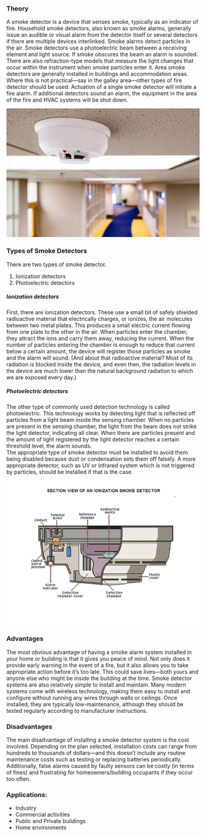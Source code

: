 ### Theory
A smoke detector is a device that senses smoke, typically as an indicator of fire. Household smoke detectors, also known as smoke alarms, generally issue an audible or visual alarm from the detector itself or several detectors if there are multiple devices interlinked. Smoke alarms detect particles in the air.  Smoke detectors use a photoelectric beam between a receiving element and light source. If smoke obscures the beam an alarm is sounded. There are also refraction-type models that measure the light changes that occur within the instrument when smoke particles enter it. Area smoke detectors are generally installed in buildings and accommodation areas. Where this is not practical—say in the galley area—other types of fire detector should be used. Actuation of a single smoke detector will initiate a fire alarm. If additional detectors sound an alarm, the equipment in the area of the fire and HVAC systems will be shut down. 

![1](images/figure1.jpeg)

### Types of Smoke Detectors
There are two types of smoke detector.
1. Ionization detectors
2. Photoelectric detectors

##### Ionization detectors
First, there are ionization detectors. These use a small bit of safely shielded radioactive material that electrically charges, or ionizes, the air molecules between two metal plates. This produces a small electric current flowing from one plate to the other in the air. When particles enter the chamber, they attract the ions and carry them away, reducing the current. When the number of particles entering the chamber is enough to reduce that current below a certain amount, the device will register those particles as smoke and the alarm will sound. (And about that radioactive material? Most of its radiation is blocked inside the device, and even then, the radiation levels in the device are much lower than the natural background radiation to which we are exposed every day.)

##### Photoelectric detectors
The other type of commonly used detection technology is called photoelectric. This technology works by detecting light that is reflected off particles from a light beam inside the sensing chamber. When no particles are present in the sensing chamber, the light from the beam does not strike the light detector, indicating all clear. When there are particles present and the amount of light registered by the light detector reaches a certain threshold level, the alarm sounds.  
The appropriate type of smoke detector must be installed to avoid them being disabled because dust or condensation sets them off falsely. A more appropriate detector, such as UV or infrared system which is not triggered by particles, should be installed if that is the case.

![2](images/figure2.jpeg)

### Advantages

The most obvious advantage of having a smoke alarm system installed in your home or building is that it gives you peace of mind. Not only does it provide early warning in the event of a fire, but it also allows you to take appropriate action before it’s too late. This could save lives—both yours and anyone else who might be inside the building at the time. 
Smoke detector systems are also relatively simple to install and maintain. Many modern systems come with wireless technology, making them easy to install and configure without running any wires through walls or ceilings. Once installed, they are typically low-maintenance, although they should be tested regularly according to manufacturer instructions. 

### Disadvantages 

The main disadvantage of installing a smoke detector system is the cost involved. Depending on the plan selected, installation costs can range from hundreds to thousands of dollars—and this doesn’t include any routine maintenance costs such as testing or replacing batteries periodically. Additionally, false alarms caused by faulty sensors can be costly (in terms of fines) and frustrating for homeowners/building occupants if they occur too often. 

### Applications:

- Industry
- Commercial activities
- Public and Private buildings
- Home environments